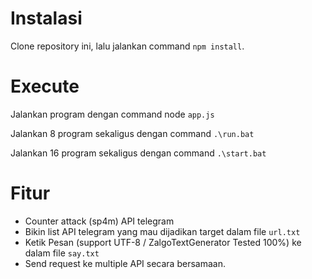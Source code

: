 # Instalasi

Clone repository ini, lalu jalankan command `npm install`.

# Execute

Jalankan program dengan command node `app.js`

Jalankan 8 program sekaligus dengan command `.\run.bat`

Jalankan 16 program sekaligus dengan command `.\start.bat`


# Fitur

- Counter attack (sp4m) API telegram
- Bikin list API telegram yang mau dijadikan target dalam file `url.txt`
- Ketik Pesan (support UTF-8 / ZalgoTextGenerator Tested 100%) ke dalam file `say.txt`
- Send request ke multiple API secara bersamaan.
